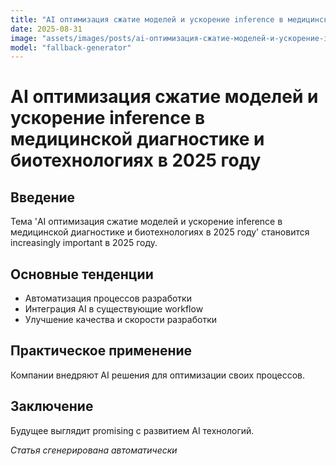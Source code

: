 ```yaml
---
title: "AI оптимизация сжатие моделей и ускорение inference в медицинской диагностике и биотехнологиях в 2025 году"
date: 2025-08-31
image: "assets/images/posts/ai-оптимизация-сжатие-моделей-и-ускорение-inference-в-медицинской-диагностике-и-биотехнологиях-в-2025-году.png"
model: "fallback-generator"
---
```

# AI оптимизация сжатие моделей и ускорение inference в медицинской диагностике и биотехнологиях в 2025 году

## Введение
Тема 'AI оптимизация сжатие моделей и ускорение inference в медицинской диагностике и биотехнологиях в 2025 году' становится increasingly important в 2025 году.

## Основные тенденции
- Автоматизация процессов разработки
- Интеграция AI в существующие workflow
- Улучшение качества и скорости разработки

## Практическое применение
Компании внедряют AI решения для оптимизации своих процессов.

## Заключение
Будущее выглядит promising с развитием AI технологий.

*Статья сгенерирована автоматически*

